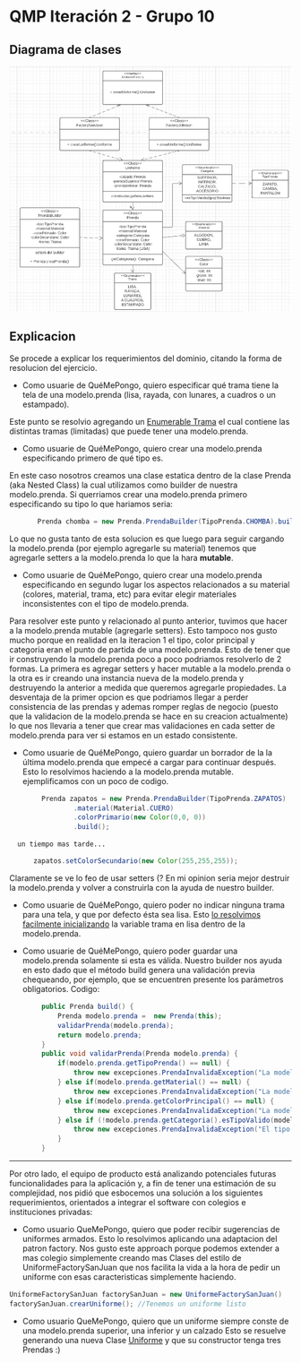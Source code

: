 # QMP Iteración 2 - Grupo 10

## Diagrama de clases

<p> 
<img src="diagrama-qmp-2.PNG">
</p>

## Explicacion

Se procede a explicar los requerimientos del dominio, citando la forma de resolucion del ejercicio.


* Como usuarie de QuéMePongo, quiero especificar qué trama tiene la tela de una modelo.prenda (lisa, rayada, con lunares, a cuadros o un estampado).

Este punto se resolvio agregando un <a href="https://github.com/mnigliazzo/qmp-grupo10/blob/emazzaglia-qmp-2-iteracion/src/main/java/modelo.prenda/Prenda.java#L18" target="__blank">Enumerable Trama</a> el cual contiene las distintas tramas (limitadas) que puede tener una modelo.prenda. 

* Como usuarie de QuéMePongo, quiero crear una modelo.prenda especificando primero de qué tipo es.

En este caso nosotros creamos una clase estatica dentro de la clase Prenda (aka Nested Class) la cual utilizamos como builder de nuestra modelo.prenda. 
Si querriamos crear una modelo.prenda primero especificando su tipo lo que hariamos seria: 

```java
       Prenda chomba = new Prenda.PrendaBuilder(TipoPrenda.CHOMBA).build(); 
```       

Lo que no gusta tanto de esta solucion es que luego para seguir cargando la modelo.prenda (por ejemplo agregarle su material) tenemos que agregarle setters a la modelo.prenda lo que la hara <b>mutable</b>. 

* Como usuarie de QuéMePongo, quiero crear una modelo.prenda especificando en segundo lugar los aspectos relacionados a su material (colores, material, trama, etc) para evitar elegir materiales inconsistentes con el tipo de modelo.prenda.

Para resolver este punto y relacionado al punto anterior, tuvimos que hacer a la modelo.prenda mutable (agregarle setters). Esto tampoco nos gusto mucho porque en realidad en la iteracion 1 el tipo, color principal y categoria eran el punto de partida de una modelo.prenda. Esto de tener que ir construyendo la modelo.prenda poco a poco podriamos resolverlo de 2 formas. La primera es agregar setters y hacer mutable a la modelo.prenda o la otra es ir creando una instancia nueva de la modelo.prenda y destruyendo la anterior a medida que queremos agregarle propiedades. 
La desventaja de la primer opcion es que podriamos llegar a perder consistencia de las prendas y ademas romper reglas de negocio (puesto que la validacion de la modelo.prenda se hace en su creacion actualmente) lo que nos llevaria a tener que crear mas validaciones en cada setter de modelo.prenda para ver si estamos en un estado consistente.

* Como usuarie de QuéMePongo, quiero guardar un borrador de la la última modelo.prenda que empecé a cargar para continuar después.
Esto lo resolvimos haciendo a la modelo.prenda mutable. ejemplificamos con un poco de codigo.

```java
        Prenda zapatos = new Prenda.PrendaBuilder(TipoPrenda.ZAPATOS)
                .material(Material.CUERO)
                .colorPrimario(new Color(0,0, 0))
                .build();
```
      un tiempo mas tarde...

```java                
      zapatos.setColorSecundario(new Color(255,255,255)); 
```

Claramente se ve lo feo de usar setters (? En mi opinion seria mejor destruir la modelo.prenda y volver a construirla con la ayuda de nuestro builder.

* Como usuarie de QuéMePongo, quiero poder no indicar ninguna trama para una tela, y que por defecto ésta sea lisa.
Esto <a href="https://github.com/mnigliazzo/qmp-grupo10/blob/emazzaglia-qmp-2-iteracion/src/main/java/modelo.prenda/Prenda.java#L10" target="__blank" >lo resolvimos facilmente inicializando</a> la variable trama en lisa dentro de la modelo.prenda. 

* Como usuarie de QuéMePongo, quiero poder guardar una modelo.prenda solamente si esta es válida.
Nuestro builder nos ayuda en esto dado que el método build genera una validación previa chequeando, por ejemplo, que se encuentren presente los parámetros obligatorios.
Codigo: 

```java
        public Prenda build() {
            Prenda modelo.prenda =  new Prenda(this);
            validarPrenda(modelo.prenda);
            return modelo.prenda;
        }
        public void validarPrenda(Prenda modelo.prenda) {
            if(modelo.prenda.getTipoPrenda() == null) {
                throw new excepciones.PrendaInvalidaException("La modelo.prenda no es valida porque no se cargo el tipo.");
            } else if(modelo.prenda.getMaterial() == null) {
                throw new excepciones.PrendaInvalidaException("La modelo.prenda no es valida porque no se cargo el material.");
            } else if(modelo.prenda.getColorPrincipal() == null) {
                throw new excepciones.PrendaInvalidaException("La modelo.prenda no es valida porque no se cargo el color principal.");
            } else if (!modelo.prenda.getCategoria().esTipoValido(modelo.prenda.getTipoPrenda())){
                throw new excepciones.PrendaInvalidaException("El tipo no pertenece a la categoria seleccionada");
            }
        }
```        
<hr>

Por otro lado, el equipo de producto está analizando potenciales futuras funcionalidades para la aplicación y, a fin de tener una estimación de su complejidad, nos pidió que esbocemos una solución a los siguientes requerimientos, orientados a integrar el software con colegios e instituciones privadas:

* Como usuario QueMePongo, quiero que poder recibir sugerencias de uniformes armados.
Esto lo resolvimos aplicando una adaptacion del patron factory. Nos gusto este approach porque podemos extender a mas colegio simplemente creando mas Clases del estilo de UniformeFactorySanJuan que nos facilita la vida a la hora de pedir un uniforme con esas caracteristicas simplemente haciendo. 

```java
UniformeFactorySanJuan factorySanJuan = new UniformeFactorySanJuan()
factorySanJuan.crearUniforme(); //Tenemos un uniforme listo
```

* Como usuario QueMePongo, quiero que un uniforme siempre conste de una modelo.prenda superior, una inferior y un calzado
Esto se resuelve generando una nueva Clase <a href="https://github.com/mnigliazzo/qmp-grupo10/blob/emazzaglia-qmp-2-iteracion/src/main/java/uniformes/Uniforme.java" target="__blank">Uniforme</a> y que su constructor tenga tres Prendas :)

~~~